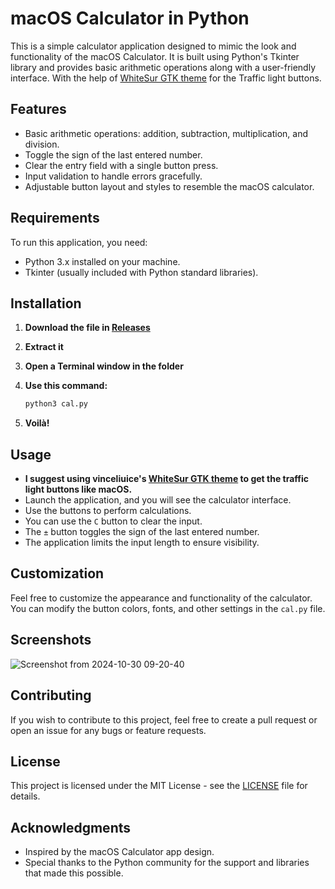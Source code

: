 # macOS Calculator in Python

This is a simple calculator application designed to mimic the look and functionality of the macOS Calculator. It is built using Python's Tkinter library and provides basic arithmetic operations along with a user-friendly interface. With the help of [WhiteSur GTK theme](https://github.com/vinceliuice/WhiteSur-gtk-theme) for the Traffic light buttons.

## Features

- Basic arithmetic operations: addition, subtraction, multiplication, and division.
- Toggle the sign of the last entered number.
- Clear the entry field with a single button press.
- Input validation to handle errors gracefully.
- Adjustable button layout and styles to resemble the macOS calculator.

## Requirements

To run this application, you need:

- Python 3.x installed on your machine.
- Tkinter (usually included with Python standard libraries).

## Installation

1. **Download the file in [Releases](https://github.com/jtlw99/python-mac-cal/releases)**
2. **Extract it**
3. **Open a Terminal window in the folder**
4. **Use this command:**

   ```bash
   python3 cal.py
   ```
5. **Voilà!**

## Usage

- **I suggest using vinceliuice's [WhiteSur GTK theme](https://github.com/vinceliuice/WhiteSur-gtk-theme) to get the traffic light buttons like macOS.**
- Launch the application, and you will see the calculator interface.
- Use the buttons to perform calculations. 
- You can use the `C` button to clear the input.
- The `±` button toggles the sign of the last entered number.
- The application limits the input length to ensure visibility.

## Customization

Feel free to customize the appearance and functionality of the calculator. You can modify the button colors, fonts, and other settings in the `cal.py` file.

## Screenshots

![Screenshot from 2024-10-30 09-20-40](https://github.com/user-attachments/assets/c0afbcfe-52e2-42df-be73-91a8a060d617)

## Contributing

If you wish to contribute to this project, feel free to create a pull request or open an issue for any bugs or feature requests.

## License

This project is licensed under the MIT License - see the [LICENSE](LICENSE) file for details.

## Acknowledgments

- Inspired by the macOS Calculator app design.
- Special thanks to the Python community for the support and libraries that made this possible.
